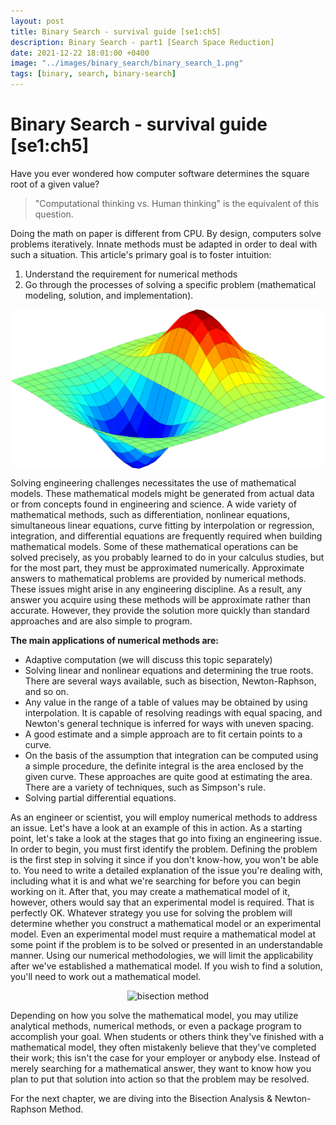 ```yaml
---
layout: post
title: Binary Search - survival guide [se1:ch5]
description: Binary Search - part1 [Search Space Reduction]
date: 2021-12-22 18:01:00 +0400
image: "../images/binary_search/binary_search_1.png"
tags: [binary, search, binary-search]
---
```


# Binary Search - survival guide [se1:ch5]

Have you ever wondered how computer software determines the square root of a given value?

> "Computational thinking vs. Human thinking" is the equivalent of this question.

Doing the math on paper is different from CPU. By design, computers solve problems iteratively. Innate methods must be adapted in order to deal with such a situation.
This article's primary goal is to foster intuition:
1. Understand the requirement for numerical methods
2. Go through the processes of solving a specific problem (mathematical modeling, solution, and implementation).

<p align="center">
<img align="center" src="../images/numerical1.png" alt="numerical analysis">
</p>

Solving engineering challenges necessitates the use of mathematical models. These mathematical models might be generated from actual data or from concepts found in engineering and science. A wide variety of mathematical methods, such as differentiation, nonlinear equations, simultaneous linear equations, curve fitting by interpolation or regression, integration, and differential equations are frequently required when building mathematical models. Some of these mathematical operations can be solved precisely, as you probably learned to do in your calculus studies, but for the most part, they must be approximated numerically. Approximate answers to mathematical problems are provided by numerical methods. These issues might arise in any engineering discipline. As a result, any answer you acquire using these methods will be approximate rather than accurate. However, they provide the solution more quickly than standard approaches and are also simple to program.

**The main applications of numerical methods are:**

- Adaptive computation (we will discuss this topic separately)
- Solving linear and nonlinear equations and determining the true roots. There are several ways available, such as bisection, Newton-Raphson, and so on.
- Any value in the range of a table of values may be obtained by using interpolation. It is capable of resolving readings with equal spacing, and Newton's general technique is inferred for ways with uneven spacing.
- A good estimate and a simple approach are to fit certain points to a curve.
- On the basis of the assumption that integration can be computed using a simple procedure, the definite integral is the area enclosed by the given curve. These approaches are quite good at estimating the area. There are a variety of techniques, such as Simpson's rule.
- Solving partial differential equations.

As an engineer or scientist, you will employ numerical methods to address an issue. Let's have a look at an example of this in action. As a starting point, let's take a look at the stages that go into fixing an engineering issue. In order to begin, you must first identify the problem. Defining the problem is the first step in solving it since if you don't know-how, you won't be able to. You need to write a detailed explanation of the issue you're dealing with, including what it is and what we're searching for before you can begin working on it. After that, you may create a mathematical model of it, however, others would say that an experimental model is required. That is perfectly OK. Whatever strategy you use for solving the problem will determine whether you construct a mathematical model or an experimental model. Even an experimental model must require a mathematical model at some point if the problem is to be solved or presented in an understandable manner. Using our numerical methodologies, we will limit the applicability after we've established a mathematical model. If you wish to find a solution, you'll need to work out a mathematical model.

<p align="center">
<img width="450" height="450" src="https://upload.wikimedia.org/wikipedia/commons/thumb/8/8c/Bisection_method.svg/1200px-Bisection_method.svg.png" alt="bisection method">
</p>
Depending on how you solve the mathematical model, you may utilize analytical methods, numerical methods, or even a package program to accomplish your goal. When students or others think they've finished with a mathematical model, they often mistakenly believe that they've completed their work; this isn't the case for your employer or anybody else. Instead of merely searching for a mathematical answer, they want to know how you plan to put that solution into action so that the problem may be resolved.

For the next chapter, we are diving into the Bisection Analysis & Newton-Raphson Method.

